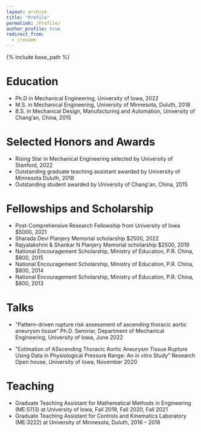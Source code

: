 ```yaml
---
layout: archive
title: "Profile"
permalink: /Profile/
author_profile: true
redirect_from:
  - /resume
---
```


{% include base_path %}


Education
======
* Ph.D in Mechanical Engineering, University of Iowa, 2022
* M.S. in Mechanical Engineering, University of Minnesota, Duluth, 2018
* B.S. in Mechanical Design, Manufacturing and Automation, University of Chang’an, China, 2015

Selected Honors and Awards
======
* Rising Star in Mechanical Engineering selected by University of Stanford, 2022
* Outstanding graduate teaching assistant awarded by University of Minnesota Duluth, 2018
* Outstanding student awarded by University of Chang'an, China, 2015                           

Fellowships and Scholarship
======
* Post-Comprehensive Research Fellowship from University of Iowa $5000, 2021
* Sharada Devi Planjery Memorial scholarship $2500, 2022
* Rajyalakshmi & Shankar N Planjery Memorial scholarship $2500, 2019
* National Encouragement Scholarship, Ministry of Education, P.R. China, $800, 2015
* National Encouragement Scholarship, Ministry of Education, P.R. China, $800, 2014
* National Encouragement Scholarship, Ministry of Education, P.R. China, $800, 2013
  
Talks
======
* "Pattern-driven rupture risk assessment of ascending thoracic aortic aneurysm tissue"
Ph.D. Seminar, Department of Mechanical Engineering, University of Iowa, June 2022

* "Estimation of ASscending Thoracic Aortic Aneurysm Tissue Rupture Using Data in Physiological Pressure Range: An in vitro Study"
Research Open house,  University of Iowa, November 2020
  
Teaching
======
* Graduate Teaching Assistant for Mathematical Methods in Engineering (ME:5113) at University of Iowa, Fall 2019, Fall 2020, Fall 2021
* Graduate Teaching Assistant for Controls and Kinematics Laboratory (ME:3222) at University of Minnesota, Duluth, 2016 – 2018
  

